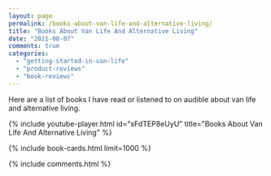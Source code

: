 ```yaml
---
layout: page
permalink: /books-about-van-life-and-alternative-living/
title: "Books About Van Life And Alternative Living"
date: "2021-08-07"
comments: true
categories: 
  - "getting-started-in-van-life"
  - "product-reviews"
  - "book-reviews"
---
```

Here are a list of books I have read or listened to on audible about van life and
alternative living.

{% include youtube-player.html id="sFdTEP8eUyU" title="Books About Van Life And Alternative Living" %} 


{% include book-cards.html limit=1000 %}

{% include comments.html %}